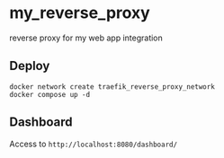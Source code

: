 # my_reverse_proxy
reverse proxy for my web app integration
## Deploy
```
docker network create traefik_reverse_proxy_network
docker compose up -d
```
## Dashboard
Access to `http://localhost:8080/dashboard/`
